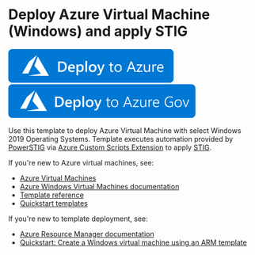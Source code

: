 # Deploy Azure Virtual Machine (Windows) and apply STIG

[![Deploy To Azure](https://raw.githubusercontent.com/Azure/azure-quickstart-templates/master/1-CONTRIBUTION-GUIDE/images/deploytoazure.svg?sanitize=true)](https://portal.azure.com/#create/Microsoft.Template/uri/https%3A%2F%2Fraw.githubusercontent.com%2Ferjenkin%2Fato-toolkit%2Fmaster%2Fstig%2Fwindows%2Fazuredeploy.json/createUIDefinitionUri/https%3A%2F%2Fraw.githubusercontent.com%2Ferjenkin%2Fato-toolkit%2Fmaster%2Fstig%2Fwindows%2FcreateUiDefinition.json)
[![Deploy To Azure Gov](https://raw.githubusercontent.com/Azure/azure-quickstart-templates/master/1-CONTRIBUTION-GUIDE/images/deploytoazuregov.svg?sanitize=true)](https://portal.azure.us/#create/Microsoft.Template/uri/https%3A%2F%2Fraw.githubusercontent.com%2Ferjenkin%2Fato-toolkit%2Fmaster%2Fstig%2Fwindows%2Fazuredeploy.json/createUIDefinitionUri/https%3A%2F%2Fraw.githubusercontent.com%2Ferjenkin%2Fato-toolkit%2Fmaster%2Fstig%2Fwindows%2FcreateUiDefinition.json)

Use this template to deploy Azure Virtual Machine with select Windows 2019 Operating Systems. Template executes automation provided by [PowerSTIG](https://github.com/microsoft/PowerStig) via [Azure Custom Scripts Extension](https://docs.microsoft.com/en-us/azure/virtual-machines/extensions/custom-script-windows) to apply [STIG](https://public.cyber.mil/stigs/).

If you're new to Azure virtual machines, see:

- [Azure Virtual Machines](https://azure.microsoft.com/services/virtual-machines/)
- [Azure Windows Virtual Machines documentation](https://docs.microsoft.com/azure/virtual-machines/windows/)
- [Template reference](https://docs.microsoft.com/azure/templates/microsoft.compute/allversions)
- [Quickstart templates](https://azure.microsoft.com/resources/templates/?resourceType=Microsoft.Compute&pageNumber=1&sort=Popular)

If you're new to template deployment, see:

- [Azure Resource Manager documentation](https://docs.microsoft.com/azure/azure-resource-manager/)
- [Quickstart: Create a Windows virtual machine using an ARM template](https://docs.microsoft.com/azure/virtual-machines/windows/quick-create-template)